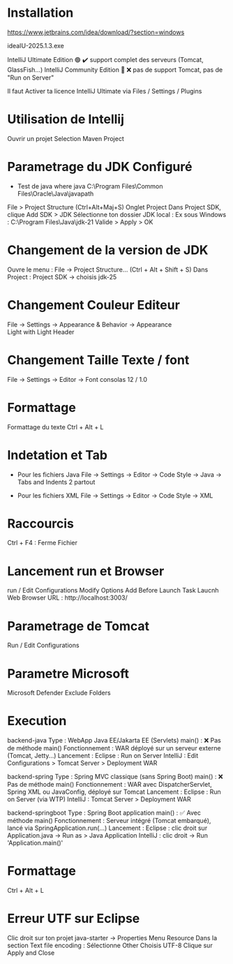 
# Installation
  
  https://www.jetbrains.com/idea/download/?section=windows

  ideaIU-2025.1.3.exe

  IntelliJ Ultimate Edition 🟢	✔️ support complet des serveurs (Tomcat, GlassFish...)
  IntelliJ Community Edition 🔴	❌ pas de support Tomcat, pas de "Run on Server"

  Il faut Activer ta licence IntelliJ Ultimate
    via
      Files / Settings / Plugins


# Utilisation de Intellij
  Ouvrir un projet
  Selection Maven Project

# Parametrage du JDK Configuré   
  - Test de java
  where java
      C:\Program Files\Common Files\Oracle\Java\javapath

  File > Project Structure (Ctrl+Alt+Maj+S)
    Onglet Project
      Dans Project SDK, clique Add SDK > JDK
      Sélectionne ton dossier JDK local :
        Ex sous Windows : C:\Program Files\Java\jdk-21
      Valide > Apply > OK

# Changement de la version de JDK
  Ouvre le menu :
  File → Project Structure… (Ctrl + Alt + Shift + S)
  Dans Project :
    Project SDK → choisis jdk-25

# Changement Couleur Editeur
  File → Settings → Appearance & Behavior → Appearance    
    Light with Light Header

# Changement Taille Texte / font 
  File → Settings → Editor → Font
    consolas   12 / 1.0

# Formattage
  Formattage du texte
    Ctrl + Alt + L

# Indetation et Tab
  
  - Pour les fichiers Java
    File → Settings → Editor → Code Style → Java → Tabs and Indents
    2 partout

  - Pour les fichiers XML
    File → Settings → Editor → Code Style → XML    

# Raccourcis
  
  Ctrl + F4 : Ferme Fichier

# Lancement run et Browser
  run / Edit Configurations
    Modify Options
      Add Before Launch Task
        Laucnh Web Browser
          URL : http://localhost:3003/

# Parametrage de Tomcat
  Run / Edit Configurations

# Parametre Microsoft
  Microsoft Defender
    Exclude Folders      

# Execution
  backend-java
    Type : WebApp Java EE/Jakarta EE (Servlets)
    main() : ❌ Pas de méthode main()
    Fonctionnement : WAR déployé sur un serveur externe (Tomcat, Jetty…)
    Lancement :
      Eclipse : Run on Server
      IntelliJ : Edit Configurations > Tomcat Server > Deployment WAR

  backend-spring
    Type : Spring MVC classique (sans Spring Boot)
    main() : ❌ Pas de méthode main()
    Fonctionnement : WAR avec DispatcherServlet, Spring XML ou JavaConfig, déployé sur Tomcat
    Lancement :
      Eclipse : Run on Server (via WTP)
      IntelliJ : Tomcat Server > Deployment WAR

  backend-springboot
    Type : Spring Boot application
    main() : ✅ Avec méthode main()
    Fonctionnement : Serveur intégré (Tomcat embarqué), lancé via SpringApplication.run(...)
    Lancement :
      Eclipse : clic droit sur Application.java → Run as > Java Application
      IntelliJ : clic droit → Run 'Application.main()'

# Formattage
  Ctrl + Alt + L      

# Erreur UTF sur Eclipse
  Clic droit sur ton projet java-starter → Properties
  Menu Resource
  Dans la section Text file encoding :
  Sélectionne Other
  Choisis UTF-8
    Clique sur Apply and Close  